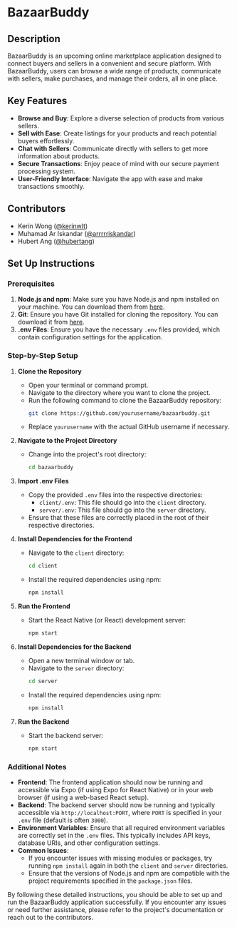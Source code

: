 # BazaarBuddy

## Description

BazaarBuddy is an upcoming online marketplace application designed to connect buyers and sellers in a convenient and secure platform. With BazaarBuddy, users can browse a wide range of products, communicate with sellers, make purchases, and manage their orders, all in one place.

## Key Features

- **Browse and Buy**: Explore a diverse selection of products from various sellers.
- **Sell with Ease**: Create listings for your products and reach potential buyers effortlessly.
- **Chat with Sellers**: Communicate directly with sellers to get more information about products.
- **Secure Transactions**: Enjoy peace of mind with our secure payment processing system.
- **User-Friendly Interface**: Navigate the app with ease and make transactions smoothly.

## Contributors

- Kerin Wong ([@kerinwlt](https://github.com/kerinwlt))
- Muhamad Ar Iskandar ([@arrrrriskandar](https://github.com/arrrriskandar))
- Hubert Ang ([@hubertang](https://github.com/hubertang))

## Set Up Instructions

### Prerequisites

1. **Node.js and npm**: Make sure you have Node.js and npm installed on your machine. You can download them from [here](https://nodejs.org/).
2. **Git**: Ensure you have Git installed for cloning the repository. You can download it from [here](https://git-scm.com/).
3. **.env Files**: Ensure you have the necessary `.env` files provided, which contain configuration settings for the application.

### Step-by-Step Setup

1. **Clone the Repository**

   - Open your terminal or command prompt.
   - Navigate to the directory where you want to clone the project.
   - Run the following command to clone the BazaarBuddy repository:
     ```sh
     git clone https://github.com/yourusername/bazaarbuddy.git
     ```
   - Replace `yourusername` with the actual GitHub username if necessary.

2. **Navigate to the Project Directory**

   - Change into the project's root directory:
     ```sh
     cd bazaarbuddy
     ```

3. **Import .env Files**

   - Copy the provided `.env` files into the respective directories:
     - `client/.env`: This file should go into the `client` directory.
     - `server/.env`: This file should go into the `server` directory.
   - Ensure that these files are correctly placed in the root of their respective directories.

4. **Install Dependencies for the Frontend**

   - Navigate to the `client` directory:
     ```sh
     cd client
     ```
   - Install the required dependencies using npm:
     ```sh
     npm install
     ```

5. **Run the Frontend**

   - Start the React Native (or React) development server:
     ```sh
     npm start
     ```

6. **Install Dependencies for the Backend**

   - Open a new terminal window or tab.
   - Navigate to the `server` directory:
     ```sh
     cd server
     ```
   - Install the required dependencies using npm:
     ```sh
     npm install
     ```

7. **Run the Backend**
   - Start the backend server:
     ```sh
     npm start
     ```

### Additional Notes

- **Frontend**: The frontend application should now be running and accessible via Expo (if using Expo for React Native) or in your web browser (if using a web-based React setup).
- **Backend**: The backend server should now be running and typically accessible via `http://localhost:PORT`, where `PORT` is specified in your `.env` file (default is often `3000`).
- **Environment Variables**: Ensure that all required environment variables are correctly set in the `.env` files. This typically includes API keys, database URIs, and other configuration settings.
- **Common Issues**:
  - If you encounter issues with missing modules or packages, try running `npm install` again in both the `client` and `server` directories.
  - Ensure that the versions of Node.js and npm are compatible with the project requirements specified in the `package.json` files.

By following these detailed instructions, you should be able to set up and run the BazaarBuddy application successfully. If you encounter any issues or need further assistance, please refer to the project's documentation or reach out to the contributors.
